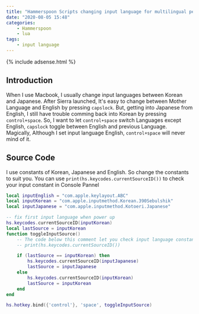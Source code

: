 ```yaml
---
title: "Hammerspoon Scripts changing input language for multilingual person"
date: "2020-08-05 15:48"
categories:
    - Hammerspoon
    - lua
tags:
    - input language
---
```


{% include adsense.html %}

## Introduction
When I use Macbook, I usually change input languages between Korean and Japanese. After Sierra launched, It's easy to change between Mother Language and English by pressing `capslock`. But, getting into Japanese from English, I still have trouble comming back into Korean by pressing `control+space`. So, I want to let `control+space` switch Languages except English, `capslock` toggle between English and previous Language. Magically, Although I set input language English, `control+space` will never mind of it.

## Source Code
I use constants of Korean, Japanese and English. So change the constants to suit you.
You can use `print(hs.keycodes.currentSourceID())` to check your input constant in Console Pannel
```lua
local inputEnglish = "com.apple.keylayout.ABC"
local inputKorean = "com.apple.inputmethod.Korean.390Sebulshik"
local inputJapanese = "com.apple.inputmethod.Kotoeri.Japanese"

-- fix first input language when power up
hs.keycodes.currentSourceID(inputKorean)
local lastSource = inputKorean
function toggleInputSource()
	-- The code below this comment let you check input language constant
	-- print(hs.keycodes.currentSourceID())

	if (lastSource == inputKorean) then
		hs.keycodes.currentSourceID(inputJapanese)
		lastSource = inputJapanese
	else
		hs.keycodes.currentSourceID(inputKorean)
		lastSource = inputKorean
	end
end

hs.hotkey.bind({'control'}, 'space', toggleInputSource)
```
